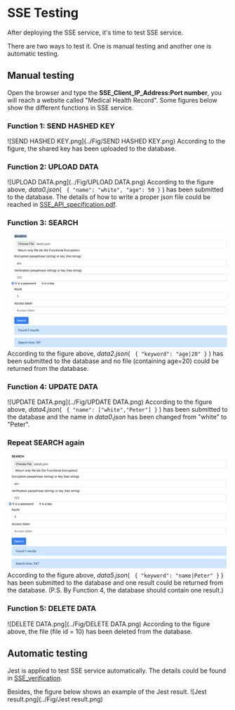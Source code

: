# SSE Testing
After deploying the SSE service, it's time to test SSE service. 

There are two ways to test it. One is manual testing and another one is automatic testing.

## Manual testing
Open the browser and type the **SSE_Client_IP_Address:Port number**, you will reach a website called "Medical Health Record". Some figures below show the different functions in SSE service.

### Function 1: SEND HASHED KEY
![SEND HASHED KEY.png](../Fig/SEND HASHED KEY.png)
According to the figure, the shared key has been uploaded to the database.

### Function 2: UPLOAD DATA
![UPLOAD DATA.png](../Fig/UPLOAD DATA.png)
According to the figure above, *data0.json*(
      ``` 
      {
        "name": "white",
        "age": 50
      }
      ```
) has been submitted to the database. The details of how to write a proper json file could be reached in [SSE_API_specification.pdf](https://gitlab.com/asclepios-project/ssemanual/-/blob/master/SSE_API_specification.pdf).

### Function 3: SEARCH
![SEARCH.png](../Fig/SEARCH.png)
According to the figure above, *data2.json*(
      ``` 
      {
        "keyword": "age|20"
      }
      ```
) has been submitted to the database and no file (containing age=20) could be returned from the database.

### Function 4: UPDATE DATA
![UPDATE DATA.png](../Fig/UPDATE DATA.png)
According to the figure above, *data4.json*(
      ``` 
      {
        "name": ["white","Peter"]
      }
      ```
) has been submitted to the database and the name in *data0.json* has been changed from "white" to "Peter".

### Repeat SEARCH again
![SEARCH1.png](../Fig/SEARCH1.png)
According to the figure above, *data5.json*(
      ``` 
      {
        "keyword": "name|Peter"
      }
      ```
) has been submitted to the database and one result could be returned from the database. (P.S. By Function 4, the database should contain one result.)

### Function 5: DELETE DATA
![DELETE DATA.png](../Fig/DELETE DATA.png)
According to the figure above, the file (file id = 10) has been deleted from the database.

## Automatic testing
Jest is applied to test SSE service automatically. The details could be found in [SSE_verification](https://gitlab.com/asclepios-project/ssemanual/-/blob/master/SSE_verification.pdf). 

Besides, the figure below shows an example of the Jest result.
![Jest result.png](../Fig/Jest result.png)